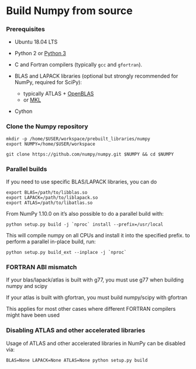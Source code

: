 # Build Numpy from source


### Prerequisites

- Ubuntu 18.04 LTS

- Python 2 or [Python 3](https://github.com/hoangtnm/TrainingServer-docs/blob/master/Setup_python_3_dev_environment.md)

- C and Fortran compilers (typically `gcc` and `gfortran`).

- BLAS and LAPACK libraries (optional but strongly recommended for NumPy, required for SciPy):
  - typically ATLAS + [OpenBLAS](https://github.com/xianyi/OpenBLAS/)
  - or [MKL](https://software.intel.com/en-us/mkl)

- Cython

### Clone the Numpy repository

```shell
mkdir -p /home/$USER/workspace/prebuilt_libraries/numpy
export NUMPY=/home/$USER/workspace

git clone https://github.com/numpy/numpy.git $NUMPY && cd $NUMPY
```

### Parallel builds

If you need to use specific BLAS/LAPACK libraries, you can do

```shell
export BLAS=/path/to/libblas.so
export LAPACK=/path/to/liblapack.so
export ATLAS=/path/to/libatlas.so
```

From NumPy 1.10.0 on it’s also possible to do a parallel build with:

```shell
python setup.py build -j `nproc` install --prefix=/usr/local
```

This will compile numpy on all CPUs and install it into the specified prefix. to perform a parallel in-place build, run:

```shell
python setup.py build_ext --inplace -j `nproc`
```

### FORTRAN ABI mismatch

If your blas/lapack/atlas is built with g77, you must use g77 when building numpy and scipy

If your atlas is built with gfortran, you must build numpy/scipy with gfortran

This applies for most other cases where different FORTRAN compilers might have been used

### Disabling ATLAS and other accelerated libraries

Usage of ATLAS and other accelerated libraries in NumPy can be disabled via:

```shell
BLAS=None LAPACK=None ATLAS=None python setup.py build
```
